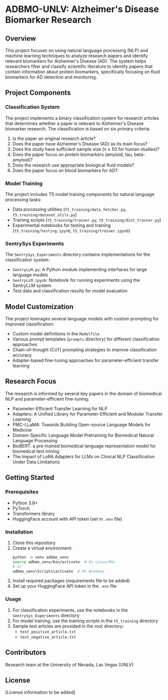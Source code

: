 # ADBMO-UNLV: Alzheimer's Disease Biomarker Research

## Overview

This project focuses on using natural language processing (NLP) and machine learning techniques to analyze research papers and identify relevant biomarkers for Alzheimer's Disease (AD). The system helps researchers filter and classify scientific literature to identify papers that contain information about protein biomarkers, specifically focusing on fluid biomarkers for AD detection and monitoring.

## Project Components

### Classification System

The project implements a binary classification system for research articles that determines whether a paper is relevant to Alzheimer's Disease biomarker research. The classification is based on six primary criteria:

1. Is the paper an original research article?
2. Does the paper have Alzheimer's Disease (AD) as its main focus?
3. Does the study have sufficient sample size (n ≥ 50 for human studies)?
4. Does the paper focus on protein biomarkers (amyloid, tau, beta-amyloid)?
5. Does the research use appropriate biological fluid models?
6. Does the paper focus on blood biomarkers for AD?

### Model Training

The project includes T5 model training components for natural language processing tasks:
- Data processing utilities (`t5_training/data_fetcher.py`, `t5_training/dataset_utils.py`)
- Training scripts (`t5_training/trainer.py`, `t5_training/dist_trainer.py`)
- Experimental notebooks for testing and training (`t5_training/testing.ipynb`, `t5_training/trainer.ipynb`)

### SentrySys Experiments

The `SentrySys_Experiments` directory contains implementations for the classification system:
- `SentryLLM.py`: A Python module implementing interfaces for large language models
- `SentryLLM.ipynb`: Notebook for running experiments using the SentryLLM system
- Test data and classification results for model evaluation

## Model Customization

The project leverages several language models with custom prompting for improved classification:
- Custom model definitions in the `Modelfile`
- Various prompt templates (`prompts` directory) for different classification approaches
- Chain-of-thought (CoT) prompting strategies to improve classification accuracy
- Adapter-based fine-tuning approaches for parameter-efficient transfer learning

## Research Focus

The research is informed by several key papers in the domain of biomedical NLP and parameter-efficient fine-tuning:
- Parameter-Efficient Transfer Learning for NLP
- Adapters: A Unified Library for Parameter-Efficient and Modular Transfer Learning
- PMC-LLaMA: Towards Building Open-source Language Models for Medicine
- Domain-Specific Language Model Pretraining for Biomedical Natural Language Processing
- BioBERT: a pre-trained biomedical language representation model for biomedical text mining
- The Impact of LoRA Adapters for LLMs on Clinical NLP Classification Under Data Limitations

## Getting Started

### Prerequisites

- Python 3.8+
- PyTorch
- Transformers library
- HuggingFace account with API token (set in `.env` file)

### Installation

1. Clone this repository
2. Create a virtual environment:
   ```bash
   python -m venv adbmo_venv
   source adbmo_venv/bin/activate  # On Linux/Mac
   # or
   adbmo_venv\Scripts\activate  # On Windows
   ```
3. Install required packages (requirements file to be added)
4. Set up your HuggingFace API token in the `.env` file

### Usage

1. For classification experiments, use the notebooks in the `SentrySys_Experiments` directory
2. For model training, use the training scripts in the `t5_training` directory
3. Sample test articles are provided in the root directory:
   - `test_positive_article.txt`
   - `test_negative_article.txt`

## Contributors

Research team at the University of Nevada, Las Vegas (UNLV)

## License

[License information to be added] 
